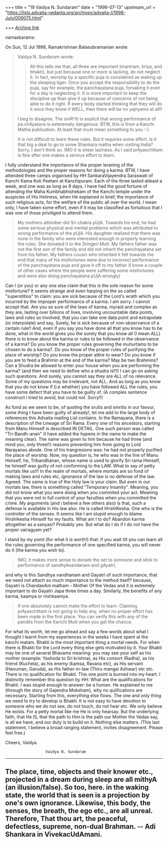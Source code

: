 +++
title = "19 Vaidya N. Sundaram"
date = "1998-07-13"
upstream_url = "https://lists.advaita-vedanta.org/archives/advaita-l/1998-July/009075.html"

+++
[Archive link](https://lists.advaita-vedanta.org/archives/advaita-l/1998-July/009075.html)

namaskarams:

On Sun, 12 Jul 1998, Ramakrishnan Balasubramanian wrote:

> Vaidya N. Sundaram wrote:
>
> >  All this tells me that, all three are important (mantram, kriya, and
> > bhakti), but just because one or more is lacking, do not neglect it. In
> > fact, worship by a specific puja is considered as waking up the sleeping
> > tiger. Once you accept the responsibility to do the puja, say for example,
> > the panchayatana puja, forsaking it even for a day is neglecting it. It is
> > more important to keep the discipline up than give it up because of
> > concerns of not being able to do it right. If every body started thinking
> > that they will do it once they know it WELL, then there will be no
> > yajnyams at all!!
>
> I beg to disagree. The smR^iti is explicit that wrong performance of
> pa.chAyatana is exteremely dangerous. BTW, this is from a Kanchi Matha
> publication. At least that must mean something to you :-).
>
> It is not difficult to learn these rules. But it requires some effort.
> Is it that big a deal to go to some Shankara matha when visiting India?
> Sorry, I don't think so. IMO it is sheer laziness. As I said
> prAyaschittam is fine after one makes a serious effort to learn.

 I fully understand the importance of the proper leraning of the
methodologies and the proper reasons for doing a karma.
 BTW, I have attended three camps organised by HH SankaraVijayendra
Saraswati of Kanchi Kama Koti Peetam at Kanchipuram. Each of the three
lasted atleast a week, and one was as long as 9 days. I have had the good
fortune of attending the Maha Kumbhabhishekam of the Kanchi temple under
the auspicies of His Holiness, when He explained in brief, the importance
of such religious acts, for the welfare of the public all over the world.
I mean only, I have taken some effort, even if it may be classified as
fortuitous that I was one of those priviliged to attend them.

> My mothers athimber did Sri chakra pUjA. Towards his end, he had some
> serious physical and mental problems which was attributed to wrong
> performance of the pUjA. His daughter realized that there was none in
> the family who were interested enough in properly learning the rules.
> She donated it to the Sringeri Mutt. My fathers father was not the first
> son of the family and did not inherit the panchayatana set from his
> father. My fathers cousin who inherited it felt towards the end that
> many of his misfortunes were due to incorrect performance of the
> panchayatana puja and gave it off to my father (I know a couple of other
> cases where the people were suffering some misfortunes and were also
> doing panchayatana pUjA wrongly)

 Can I (or you) or any one else claim that this is the sole reason for
some misfortune? It seems strange and even harping on the so called
"superstitios" to claim: you are sick because of the Lord's wrath which
you incurred by the improper performance of a karma. I am sorry. I cannot
accept that. Are you so sure of the laws of karma, myraid and complex as
they are, lasting over biliions of lives, involving uncountable data
points, laws and rules so involved, that you can take one data point and
extrapolate (or interpolate) and say, Surely, he is sick because of
non-observance of a certain rule!!
 And, even if you say you have done all that you know has to be done, what
in the world gives you the surety that you know all (I mean ALL) there is
to know about the karma or rules to be followed in the observance of a
karma?
 Do you know the proper rules governing the muhurtams to be chosen to do a
karma?. Do you know of the proper rules of purifying the place of worship?
Do you know the proper attire to wear? Do you know if you are to feed a
Brahmin at the end of the karma? May be two Brahmins? Can a Shudra be
allowed to enter your house when you are performing the karma? (and then
we need to define who a shudra is!!!) I can go on asking such questions.
And surely, you cannot say they are ALL of no relevance. Some of my
questions may be irrelevant, not ALL. And as long as you know that you do
not know if (i.e whether) you have followed ALL the rules, you have some
defect that you have to be guilty of. (A complex sentence construct i
tried to avoid, but could not. Sorry!!)

 As fond as we seem to be, of quoting the srutis and smritis in our
favour, some thing I have been guilty of already!, let me add to the large
body of references this Advaita mailing List contains.
 In the Ramayana, there is a description of the Lineage of Sri Rama.
Every one of his ancestors, starting from Manu Himself is described IN
DETAIL. One such person was called "Tri-Bandh-anan" (I have added the
hypens in the name to make the meaning clear). The name was given to him
because he had three (and mind you, only three!!) reasons preventing him
from going to Lord Narayanas abode. One of his trangresions was: he had
not properly purified the place of worship. Now, my question is, he who
was in the line of Manu Himself, he, Tribandhanan, whose name is used to
glorify Sri rama Himself, he himself was guilty of not conforming to the
LAW. What to say of petty mortals like us!!!
 In the realm of mortals, where mortals are so fond of making laws and
rules etc, ignorance of the law is no defense of the law. Agreed. The same
is true of the Holy law is your claim. But even in our mortals law, there
is something called "Temporary Insanity". Meaning, you did not know what
you were doing when you commited your act. Meaning that you were not in
full control of your faculties when you committed the crime. My arguments
(and i believe a few others also) is that, such a defense is available in
His law also. He is called HrishiKesha. One who is the controller of the
senses. It seems like I am stupid enough to blame Hrishikesha Himself for
my faults. What am I to do? Abandon karma altogether as a sanyasi?
Probably yes. But what do I do if I do not have the proper vairagyam yet?

 I stand by my point (for what it is worth!) that: if you wait till you
can learn all the rules governing the performance of one specified karma,
you will never do it (the karma you wish to).

> IMO, it makes more sense to donate the
> set to someone and stick to performance of sandhyAvandanam and gAyatrI,

 and why is this Sandhya vandhanam and Gayatri of such importance, that we
need not attach so much importance to the method itself? because, Gayatri
is ChandasAm matham - Mother Of the Vedas and it is extremely important to
do Gayatri Japa three times a day.
 Similarly, the benefits of any karma, kaamya or nishkaamya.

> if one absolutely cannot make the effort to learn. Claiming
> prAyaschittam is not going to help any, when no proper effort has been
> made in the first place. You can verify this with any of the pandits
> from the Kanchi Mutt when you get the chance.

 For what its worth, let me go ahead and say a few words about what I
thought I learnt from my experiences in the weeks I have spent at the
kanchi matam.
 Bhakti is the most important thing a mortal needs. For when there is
Bhakti for the Lord every thing else gets motivated by it. Your Bhakti may
be one of several Bhavams meaning: you may see your self as his mother
(example: Yashoda to Sri krishna), as His consort (Radha), as his friend
(Kuchela), as his enemy (kamsa, Ravana etc), as His servant (Hanuman,
Garuda), as His father-in-law (Thiru mangai Azhwar) etc etc.  There is no
qualification for Bhakti. This one point is burned into my heart. I
distinctly remember this question by HH: What are the qualifications for
Bhakti. I was stupid enough to answer: be a human. He explained to me
(through the story of Gajendra Moksham), why no qulifications are
necessary.
 Starting from this, everything else flows. The one and only thing we need
to try to develop is Bhakti. It is not easy to have devotion to someone
who we do not see, do not touch, do not hear etc. We only believe He
exists. For a petty mortal like me He is only hearsay. But the underlying
faith, that He IS, that the path to Him is the path our Mother the Vedas
say, is all we have, and our duty is to build on it. Nothing else matters.
(This last statement, I believe a broad ranging statement, invites
disagreement. Please feel free.)

Cheers,
Vaidya.


                      Vaidya N. Sundaram
------------------------------------------------------------------------
 The place, time, objects and their knower etc., projected in a dream
during sleep are all mithyA (an illusion/false). So too, here. in the
waking state, the world that is seen is a projection by one's own
ignorance. Likewise, this body, the senses, the breath, the ego etc.,
are all unreal. Therefore, That thou art, the peaceful, defectless,
supreme, non-dual Brahman.  -- Adi Shankara in VivekacUdAmani.
------------------------------------------------------------------------

